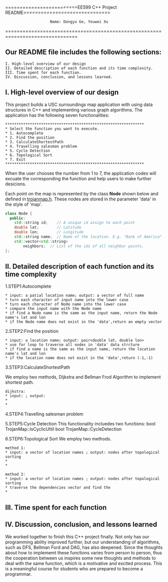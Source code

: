
=========================EE599 C++ Project README==============================
                         
                        Name: Dongyu Ge, Youwei Xu

===============================================================================
## Our README file includes the following sections:

```shell
I. High-level overview of our design 
II. Detailed description of each function and its time complexity.
III. Time spent for each function.
IV. Discussion, conclusion, and lessons learned.
```


## I. High-level overview of our design 

This project builds a USC surroundings map application with using data structures in C++ and implementing various graph algorithms. The application has the following seven functionalities:

```shell
**************************************************************
* Select the function you want to execute.
* 1. Autocomplete
* 2. Find the position
* 3. CalculateShortestPath
* 4. Travelling salesman problem
* 5. Cycle Detection
* 6. Topological Sort
* 7. Exit
**************************************************************
```

When the user chooses the number from 1 to 7, the application codes will excuate the corresponding the function and help users to make further desicions.

Each point on the map is represented by the class **Node** shown below and defined in [trojanmap.h](src/lib/trojanmap.h). These nodes are stored in the parameter 'data' in the style of 'map'.

```cpp
class Node {
  public:
    std::string id;    // A unique id assign to each point
    double lat;        // Latitude
    double lon;        // Longitude
    std::string name;  // Name of the location. E.g. "Bank of America".
    std::vector<std::string>
        neighbors;  // List of the ids of all neighbor points.
};

```


## II. Detailed description of each function and its time complexity
1.STEP1:Autocomplete

```shell
* input: a patial location name; output: a vector of full name
* turn each character of input name into the lower case
* turn each character of Node name into the lower case
* compare the input name with the Node name
* if find a Node name is the same as the input name, return the Node name's lat and lon
* if the Node name does not exist in the 'data',return an empty vector
```
 

2.STEP2:Find the position

```shell
* input: a location name; output: pair<double lat, double lon>
* use for loop to traverse all nodes in 'data' data strcture
* if find a name is the same as the input name, return the location name's lat and lon
* if the location name does not exist in the 'data',return (-1,-1)
```

3.STEP3:CalculateShortestPath

We employ two methods, Dijkstra and Bellman Frod Algorithm to implement shortest path. 
```shell
dijkstra:
* input: ; output:
*
*
```

4.STEP4:Travelling salesman problem

5.STEP5:Cycle Detection
This functionality incluedes two functions:
bool TrojanMap::IsCyclicUttil
bool TrojanMap::CycleDetection

6.STEP6:Topological Sort
We employ two methods. 
```shell
method 1:
* input: a vector of location names ; output: nodes after topological sorting
*
*

method 2:
* input: a vector of location names ; output: nodes after topological sorting
* traverse the dependencies vector and find the 
*
```


## III. Time spent for each function

   



## IV. Discussion, conclusion, and lessons learned

We worked together to finish this C++ project finally. Not only has our programming ability improved further, but our understanding of algorithms, such as DFS, Bellman Ford and DAG, has also deepened. Since the thoughts about how to implememt these functions varies from person to person, thus the cooperation between us inspires some new thoughts and methods to deal with the same function, which is a motivative and excited process. This is a meaningful course for students who are prepared to become a programmar.
